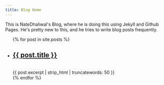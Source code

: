 ```yaml
---
title: Blog Home
---
```


This is NateDhaliwal's Blog, where he is doing this using Jekyll and Github Pages. He's pretty new to this, and he tries to write blog posts frequently.

<ul>
  {% for post in site.posts %}
    <li>
      <h2><a href="{{ post.url }}">{{ post.title }}</a></h2>
      <br />
      {{ post.excerpt | strip_html | truncatewords: 50 }}
    </li>
  {% endfor %}
</ul>
